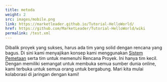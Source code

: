 ```yaml
---
title: metoda
weight: 2
src: images/mobile.png
link: https://marketleader.github.io/Tutorial-HelloWorld/
href: https://github.com/MarketLeader/Tutorial-HelloWorld/wiki
permalink: /test.xml
---
```

Dibalik proyek yang sukses, harus ada tim yang solid dengan rencana yang bagus. Di sini kami menyajikan konsep kami menggunakan <a href="https://chetabahana.github.io/threejs/" target="_blank">Sistem Pemetaan</a> serta tim untuk memenuhi Rencana Proyek. Ini hanya tim kecil. Dengan memiliki semangat untuk membuka semua sumber dunia online, kami terbuka untuk semua orang untuk bergabung. Mari kita mulai kolaborasi di jaringan dengan kami!
